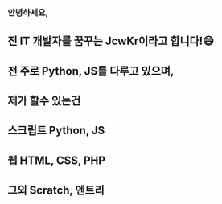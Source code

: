 ### 안녕하세요,

## 전 IT 개발자를 꿈꾸는 JcwKr이라고 합니다!😄

## 전 주로 Python, JS를 다루고 있으며,
## 제가 할수 있는건

## 스크립트 Python, JS
## 웹 HTML, CSS, PHP
## 그외 Scratch, 엔트리

<!--
**J1ilk/J1ilk** is a ✨ _special_ ✨ repository because its `README.md` (this file) appears on your GitHub profile.

Here are some ideas to get you started:

- 🔭 I’m currently working on ...
- 🌱 I’m currently learning ...
- 👯 I’m looking to collaborate on ...
- 🤔 I’m looking for help with ...
- 💬 Ask me about ...
- 📫 How to reach me: ...
- 😄 Pronouns: ...
- ⚡ Fun fact: ...
-->
